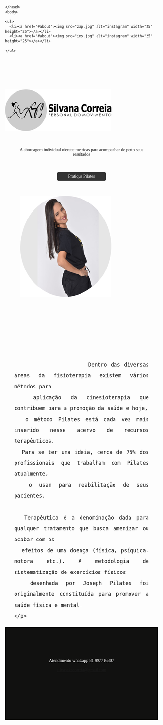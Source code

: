 <body>
  
  <style>
    @import url('https://fonts.googleapis.com/css2?family=Comfortaa:wght@300&family=Montserrat:wght@100&display=swap');

    body{
      font-family: comfortaa;
     background-image: url("25.png");
     background-repeat: no-repeat;
     background-size: contain;
     background-position: ;
     
    }

footer {
  text-align: center;
  padding: 3px;
  background-color: rgb(17, 17, 16);
  color: white;
  height: 300px;
} 

div.rodap{
margin-top: 100px;

}


div.img1 {
margin-top: 120px;

 
  
}

div.img2 {
  position: relative;
  margin-left: 50px;
  margin-top:  50px;
  
}

.btn{
  padding: 5px;
  width: 150px;
  color: #fff;
  background: #333;
  border: 1px solid #555 ;
  border-radius: 5px;
  text-align: center;
  margin-top: 50px;
  
}




div.w3-container {
  text-indent: 0px;
  line-height: 1.8;
  font-size: 20px;
  text-align: justify;
  text-align-last: ;
  margin-top: 200px;
  margin-right: 30px;
  margin-left: 30px;
 }

div.p1 {
  text-indent: 0px;
  margin-top: 50px;
  margin-right: 30px;
  margin-left: 30px;
  text-align: center;
}

    ul {
      list-style-type: none;
      margin: 0;
      padding: 0;
      overflow: hidden;
      background-color: #f7f5f541;
    }
    
    li {
      float: right;
      margin-top: 0px;
    }
    
    li a {
      display: inline;
      color: white;
      text-align: center;
      padding: 10px;
      text-decoration: none;
    
    }
    
    li a:hover {
      background-color: #111;
    }
    </style>
    </head>
    <body>
    
    <ul>
      <li><a href="#about"><img src="zap.jpg" alt="instagram" width="25" height="25"></a></li>
      <li><a href="#about"><img src="ins.jpg" alt="instagram" width="25" height="25"></a></li>
      
    </ul>



    


<div class="img1">

<img src="logo.3.png" alt="logo marca" width="350px">
</div>


<div class=" p1">
  <p>
    A abordagem individual oferece metricas para 
    acompanhar de perto seus resultados
  </p>
</div>



<CENter>
<div class="btn"> Pratique Pilates</div>
</CENter>


<div class="img2">
<img src="sc.png" alt="Trulli" width="300" height="333">
</div>

<div class="w3-container">
  <p> 
  
                       Dentro das diversas áreas da fisioterapia existem vários métodos para 
      aplicação da cinesioterapia que contribuem para a promoção da saúde e hoje, 
      o método Pilates está cada vez mais inserido nesse acervo de recursos terapêuticos. 
      Para se ter uma ideia, cerca de 75% dos profissionais que trabalham com Pilates atualmente, 
      o usam para reabilitação de seus pacientes.

      Terapêutica é a denominação dada para qualquer tratamento que busca amenizar ou acabar com os 
      efeitos de uma doença (física, psíquica, motora etc.). A metodologia de sistematização de exercícios físicos 
      desenhada por Joseph Pilates foi originalmente constituída para promover a saúde física e mental.
    </p>
</div>

<footer>

  <div class="rodap">
  <p>Atendimento whatsapp 81 997716307</p>
  <a href="mailto:hege@example.com">silvanakscorreia@gmail.com</a>
   
  

  

</div>
</footer> 
</body>
</html>
